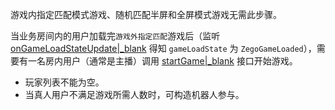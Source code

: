 <div class="mk-hint">

游戏内指定匹配模式游戏、随机匹配半屏和全屏模式游戏无需此步骤。
</div>

当业务房间内的用户加载完`游戏外指定匹配`游戏后（监听 [onGameLoadStateUpdate\|_blank](@onGameLoadStateUpdate) 得知 `gameLoadState` 为 `ZegoGameLoaded`），需要有一名房内用户（通常是主播）调用 [startGame\|_blank](@startGame) 接口开始游戏。

<div class="mk-warning">

- 玩家列表不能为空。
- 当真人用户不满足游戏所需人数时，可构造机器人参与。
</div>





















